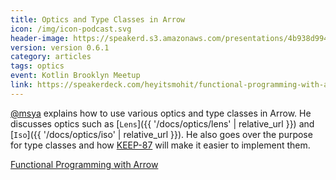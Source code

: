 ```yaml
---
title: Optics and Type Classes in Arrow
icon: /img/icon-podcast.svg
header-image: https://speakerd.s3.amazonaws.com/presentations/4b938d99415a416c8f908ac5302a66cb/slide_0.jpg
version: version 0.6.1
category: articles
tags: optics
event: Kotlin Brooklyn Meetup
link: https://speakerdeck.com/heyitsmohit/functional-programming-with-arrow
---
```

[@msya](https://github.com/msya) explains how to use various optics and type classes in Arrow. He discusses optics such as
[`Lens`]({{ '/docs/optics/lens' | relative_url }}) and [`Iso`]({{ '/docs/optics/iso' | relative_url }}). He also goes over the purpose for type classes and how [KEEP-87](https://github.com/Kotlin/KEEP/pull/87) will make it easier to implement them.

[Functional Programming with Arrow](https://speakerdeck.com/heyitsmohit/functional-programming-with-arrow)
